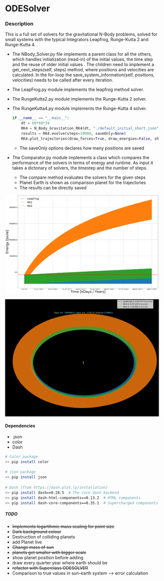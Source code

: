 # ODESolver

### Description

This is a full set of solvers for the gravitational N-Body problems, solved for small systems with the typical Integrators Leapfrog, Runge-Kutta 2 and Runge-Kutta 4.

* The NBody_Solver.py file implements a parent class for all the others, which handles initialization (read-in) of the initial values, the time step and the reuse of older initial values . The children need to implement a get_next_steps(self, steps) method, where positions and velocities are calculated. In the for-loop the save_system_information(self, positions, velocities) needs to be called after every iteration.

* The LeapFrog.py module implements the leapfrog method solver.

* The RungeKutta2.py module implements the Runge-Kutta 2 solver.

* The RungeKutta4.py module implements the Runge-Kutta 4 solver.

  ```python
  if __name__ == "__main__":
      dt = 60*60*24
      RK4 = N_Body_Gravitation_RK4(dt, "./default_initial_short.json", verbose=True)
      results = RK4.evolve(steps=10000, saveOnly=None)
      RK4.plot_trajectories(draw_forces=True, draw_energies=False, show=True)
  ```

  * The saveOnly options declares how many positions are saved

* The Comparator.py module implements a class which compares the performance of the solvers in terms of energy and runtime. As input it takes a dictonary of solvers, the timestep and the number of steps.
  * The compare method evaluates the solvers for the given steps
  * Planet Earth is shown as comparison planet for the trajectories
  * The results can be directly saved



![Energies](https://raw.githubusercontent.com/tneuer/NBodySolver/master/Energies_500k.png "Energies after 500k iterations and timestep 2 days")



![Trajectories](https://raw.githubusercontent.com/tneuer/NBodySolver/master/Trajectories_500k.png)



#### Dependencies

- .json
- color
- Dash



``` bash
# Color package
>> pip install color

# json package
>> pip install json

# Dash (from https://dash.plot.ly/installation)
>> pip install dash==0.28.5  # The core dash backend
>> pip install dash-html-components==0.13.2  # HTML components
>> pip install dash-core-components==0.35.1  # Supercharged components
```





##### TODO

- ~~Implements logartihmic mass scaling for point size~~
- ~~Dark background colour~~
- Destruction of colliding planets
- add Planet live
- ~~Change mass of sun~~
- ~~planets get smaller with bigger scale~~
- show planet position before adding
- draw every quarter year where earth should be
- ~~refactor with Superclass ODESOLVER~~
- Comparison to true values in sun-earth system --> error calculation

